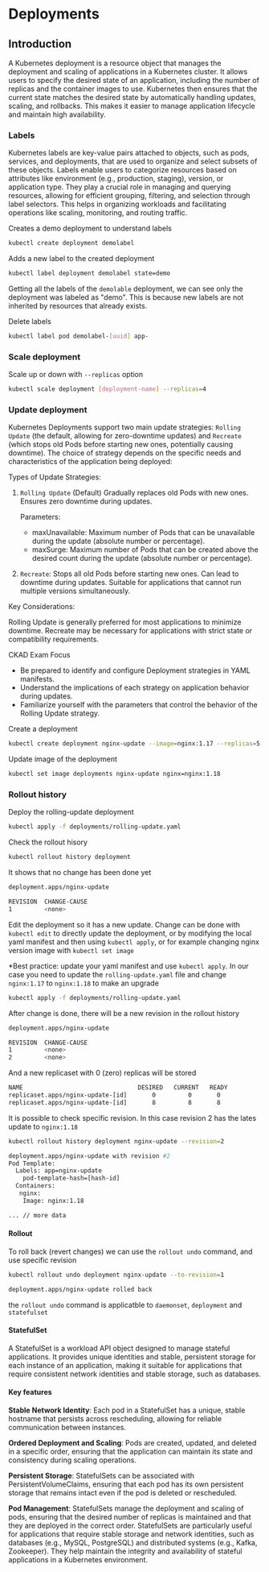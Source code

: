 # Deployments

## Introduction

A Kubernetes deployment is a resource object that manages the deployment and scaling of applications in a Kubernetes cluster. It allows users to specify the desired state of an application, including the number of replicas and the container images to use. Kubernetes then ensures that the current state matches the desired state by automatically handling updates, scaling, and rollbacks. This makes it easier to manage application lifecycle and maintain high availability.

### Labels

Kubernetes labels are key-value pairs attached to objects, such as pods, services, and deployments, that are used to organize and select subsets of these objects. Labels enable users to categorize resources based on attributes like environment (e.g., production, staging), version, or application type. They play a crucial role in managing and querying resources, allowing for efficient grouping, filtering, and selection through label selectors. This helps in organizing workloads and facilitating operations like scaling, monitoring, and routing traffic.

Creates a demo deployment to understand labels

```bash
kubectl create deployment demolabel 
```

Adds a new label to the created deployment

```bash
kubectl label deployment demolabel state=demo
```

Getting all the labels of the `demolable` deployment, we can see only the deployment was labeled as "demo".
This is because new labels are not inherited by resources that already exists.

Delete labels

```bash
kubectl label pod demolabel-[uuid] app-
```

### Scale deployment

Scale up or down with `--replicas` option

```bash
kubectl scale deployment [deployment-name] --replicas=4
```

### Update deployment

Kubernetes Deployments support two main update strategies: `Rolling Update` (the default, allowing for zero-downtime updates) and `Recreate` (which stops old Pods before starting new ones, potentially causing downtime). The choice of strategy depends on the specific needs and characteristics of the application being deployed:

Types of Update Strategies:

1. `Rolling Update` (Default)
    Gradually replaces old Pods with new ones.
    Ensures zero downtime during updates.

    Parameters:
    - maxUnavailable: Maximum number of Pods that can be unavailable during the update (absolute number or percentage).
    - maxSurge: Maximum number of Pods that can be created above the desired count during the update (absolute number or percentage).

2. `Recreate`:
    Stops all old Pods before starting new ones.
    Can lead to downtime during updates.
    Suitable for applications that cannot run multiple versions simultaneously.

Key Considerations:

Rolling Update is generally preferred for most applications to minimize downtime.
Recreate may be necessary for applications with strict state or compatibility requirements.

CKAD Exam Focus

- Be prepared to identify and configure Deployment strategies in YAML manifests.
- Understand the implications of each strategy on application behavior during updates.
- Familiarize yourself with the parameters that control the behavior of the Rolling Update strategy.

Create a deployment

```bash
kubectl create deployment nginx-update --image=nginx:1.17 --replicas=5
```

Update image of the deployment

```bash
kubectl set image deployments nginx-update nginx=nginx:1.18
```

### Rollout history

Deploy the rolling-update deployment

```bash
kubectl apply -f deployments/rolling-update.yaml
```

Check the rollout hisory

```bash
kubectl rollout history deployment 
```

It shows that no change has been done yet

```bash
deployment.apps/nginx-update

REVISION  CHANGE-CAUSE
1         <none>
```

Edit the deployment so it has a new update. Change can be done with `kubectl edit` to directly update the deployment, or by modifying the local yaml manifest and then using `kubectl apply`, or for example changing nginx version image with `kubectl set image`

*Best practice: update your yaml manifest and use `kubectl apply`. In our case you need to update the `rolling-update.yaml` file and change `nginx:1.17` to `nginx:1.18` to make an upgrade

```bash
kubectl apply -f deployments/rolling-update.yaml
```

After change is done, there will be a new revision in the rollout history

```bash
deployment.apps/nginx-update

REVISION  CHANGE-CAUSE
1         <none>
2         <none>
```

And a new replicaset with 0 (zero) replicas will be stored

```bash
NAME                                DESIRED   CURRENT   READY
replicaset.apps/nginx-update-[id]       0         0       0
replicaset.apps/nginx-update-[id]       8         8       8
```

It is possible to check specific revision. In this case revision 2 has the lates update to `nginx:1.18`

```bash
kubectl rollout history deployment nginx-update --revision=2
```

```bash
deployment.apps/nginx-update with revision #2
Pod Template:
  Labels: app=nginx-update
    pod-template-hash=[hash-id]
  Containers:
   nginx:
    Image: nginx:1.18

... // more data

```

#### Rollout

To roll back (revert changes) we can use the `rollout undo` command, and use specific revision

```bash
kubectl rollout undo deployment nginx-update --to-revision=1

deployment.apps/nginx-update rolled back

```

the  `rollout undo` command is applicatble to `daemonset`, `deployment` and `statefulset`

#### StatefulSet

A StatefulSet is a workload API object designed to manage stateful applications. It provides unique identities and stable, persistent storage for each instance of an application, making it suitable for applications that require consistent network identities and stable storage, such as databases.

#### Key features

**Stable Network Identity**: Each pod in a StatefulSet has a unique, stable hostname that persists across rescheduling, allowing for reliable communication between instances.

**Ordered Deployment and Scaling**: Pods are created, updated, and deleted in a specific order, ensuring that the application can maintain its state and consistency during scaling operations.

**Persistent Storage**: StatefulSets can be associated with PersistentVolumeClaims, ensuring that each pod has its own persistent storage that remains intact even if the pod is deleted or rescheduled.

**Pod Management**: StatefulSets manage the deployment and scaling of pods, ensuring that the desired number of replicas is maintained and that they are deployed in the correct order.
StatefulSets are particularly useful for applications that require stable storage and network identities, such as databases (e.g., MySQL, PostgreSQL) and distributed systems (e.g., Kafka, Zookeeper). They help maintain the integrity and availability of stateful applications in a Kubernetes environment.
